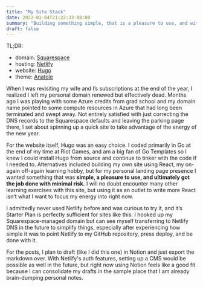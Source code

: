 ```yaml
---
title: "My Site Stack"
date: 2022-01-04T21:22:33-08:00
summary: "Building something simple, that is a pleasure to use, and with minimized risk"
draft: false
---
```


TL;DR:

- domain: [Squarespace](https://www.squarespace.com/how-to/buy-a-domain)
- hosting: [Netlify](https://www.netlify.com/)
- website: [Hugo](https://gohugo.io/)
- theme: [Anatole](https://github.com/lxndrblz/anatole)

When I was revisiting my wife and I’s subscriptions at the end of the year, I realized I left my personal domain renewed but effectively dead. Months ago I was playing with some Azure credits from grad school and my domain name pointed to some compute resources in Azure that had long been terminated and swept away. Not entirely satisfied with just correcting the DNS records to the Squarespace defaults and leaving the parking page there, I set about spinning up a quick site to take advantage of the energy of the new year.

For the website itself, Hugo was an easy choice. I coded primarily in Go at the end of my time at Riot Games, and am a big fan of Go Templates so I knew I could install Hugo from source and continue to tinker with the code if I needed to. Alternatives included building my own site using React, my on-again off-again learning hobby, but for my personal landing page presence I wanted something that was **simple, a pleasure to use, and ultimately got the job done with minimal risk.** I will no doubt encounter many other learning exercises with this site, but using it as an outlet to write more React isn’t what I want to focus my energy into right now.

I admittedly never used Netlify before and was curious to try it, and it’s Starter Plan is perfectly sufficient for sites like this. I hooked up my Squarespace-managed domain but can see myself transferring to Netlify DNS in the future to simplify things, especially after experiencing how simple it was to point Netlify to my GitHub repository, press deploy, and be done with it.

For the posts, I plan to draft (like I did this one) in Notion and just export the markdown over. With Netlify's auth features, setting up a CMS would be possible as well in the future, but right now using Notion feels like a good fit because I can consolidate my drafts in the sample place that I am already brain-dumping personal notes.
